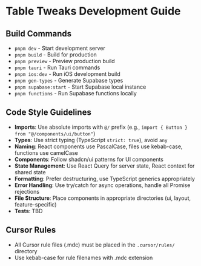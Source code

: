 # Table Tweaks Development Guide

## Build Commands
- `pnpm dev` - Start development server
- `pnpm build` - Build for production
- `pnpm preview` - Preview production build
- `pnpm tauri` - Run Tauri commands
- `pnpm ios:dev` - Run iOS development build
- `pnpm gen-types` - Generate Supabase types
- `pnpm supabase:start` - Start Supabase local instance
- `pnpm functions` - Run Supabase functions locally

## Code Style Guidelines
- **Imports**: Use absolute imports with `@/` prefix (e.g., `import { Button } from "@/components/ui/button"`)
- **Types**: Use strict typing (TypeScript `strict: true`), avoid `any`
- **Naming**: React components use PascalCase, files use kebab-case, functions use camelCase
- **Components**: Follow shadcn/ui patterns for UI components
- **State Management**: Use React Query for server state, React context for shared state
- **Formatting**: Prefer destructuring, use TypeScript generics appropriately
- **Error Handling**: Use try/catch for async operations, handle all Promise rejections
- **File Structure**: Place components in appropriate directories (ui, layout, feature-specific)
- **Tests**: TBD

## Cursor Rules
- All Cursor rule files (.mdc) must be placed in the `.cursor/rules/` directory
- Use kebab-case for rule filenames with .mdc extension